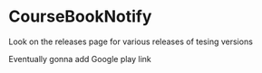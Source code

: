 # CourseBookNotify

Look on the releases page for various releases of tesing versions

Eventually gonna add Google play link